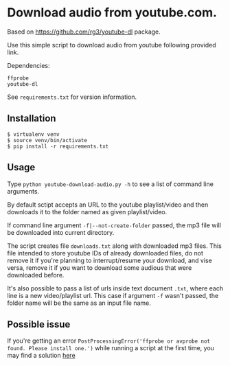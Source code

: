 # Download audio from youtube.com.

Based on https://github.com/rg3/youtube-dl package.

Use this simple script to download audio from youtube following provided link.

Dependencies:
```
ffprobe
youtube-dl
```
See `requirements.txt` for version information.

## Installation

```
$ virtualenv venv
$ source venv/bin/activate
$ pip install -r requirements.txt
```

## Usage
Type `python youtube-download-audio.py -h` to see a list of command line arguments.

By default sctipt accepts an URL to the youtube playlist/video and then downloads it to the folder named as given playlist/video.

If command line argument `-f|--not-create-folder` passed, the mp3 file will be downloaded into current directory.

The script creates file `downloads.txt` along with downloaded mp3 files.
This file intended to store youtube IDs of already downloaded files, do not remove it if you're planning to interrupt/resume your download, and vise versa, remove it if you want to download some audious that were downloaded before.

It's also possible to pass a list of urls inside text document `.txt`, where each line is a new video/playlist url. This case if argument `-f` wasn't passed, the folder name will be the same as an input file name.

## Possible issue

If you're getting an error `PostProcessingError('ffprobe or avprobe not found. Please install one.')` while running a script at the first time, you may find a solution [here](https://github.com/NixOS/nixpkgs/issues/5236)
